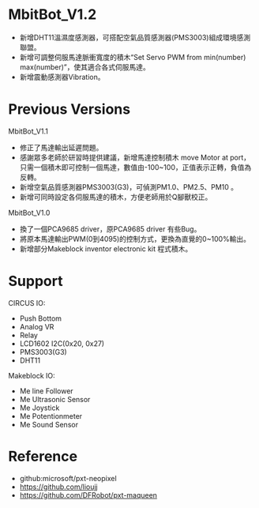 # MbitBot_V1.2
* 新增DHT11溫濕度感測器，可搭配空氣品質感測器(PMS3003)組成環境感測聯盟。
* 新增可調整伺服馬達脈衝寬度的積木“Set Servo PWM from min(number) max(number)”，使其適合各式伺服馬達。
* 新增震動感測器Vibration。
  
# Previous Versions
MbitBot_V1.1
* 修正了馬達輸出延遲問題。
* 感謝眾多老師於研習時提供建議，新增馬達控制積木 move Motor at port，
  只需一個積木即可控制一個馬達，數值由-100~100，正值表示正轉，負值為反轉。
* 新增空氣品質感測器PMS3003(G3)，可偵測PM1.0、PM2.5、PM10 。
* 新增可同時設定各伺服馬達的積木，方便老師用於Q腳獸校正。

MbitBot_V1.0
* 換了一個PCA9685 driver，原PCA9685 driver 有些Bug。
* 將原本馬達輸出PWM(0到4095)的控制方式，更換為直覺的0~100%輸出。
* 新增部分Makeblock inventor electronic kit 程式積木。

# Support
CIRCUS IO:
* Push Bottom
* Analog VR
* Relay
* LCD1602 I2C(0x20, 0x27)
* PMS3003(G3)
* DHT11


Makeblock IO:
* Me line Follower
* Me Ultrasonic Sensor
* Me Joystick
* Me Potentionmeter
* Me Sound Sensor

# Reference
* github:microsoft/pxt-neopixel
* https://github.com/lioujj
* https://github.com/DFRobot/pxt-maqueen
